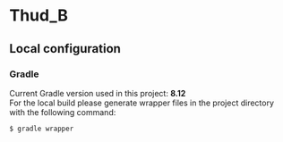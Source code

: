# Thud_B

## Local configuration
### Gradle
Current Gradle version used in this project: **8.12**  
For the local build please generate wrapper files in the project directory with the following command:

`$ gradle wrapper`
